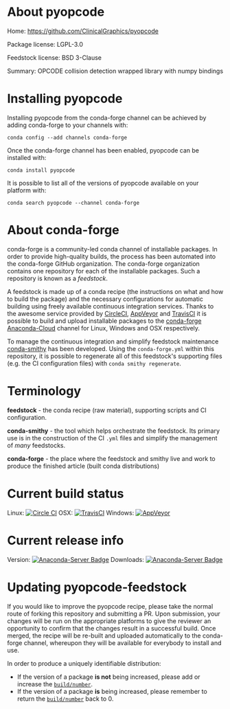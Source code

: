 About pyopcode
==============

Home: https://github.com/ClinicalGraphics/pyopcode

Package license: LGPL-3.0

Feedstock license: BSD 3-Clause

Summary: OPCODE collision detection wrapped library with numpy bindings



Installing pyopcode
===================

Installing pyopcode from the conda-forge channel can be achieved by adding conda-forge to your channels with:

```
conda config --add channels conda-forge
```

Once the conda-forge channel has been enabled, pyopcode can be installed with:

```
conda install pyopcode
```

It is possible to list all of the versions of pyopcode available on your platform with:

```
conda search pyopcode --channel conda-forge
```


About conda-forge
=================

conda-forge is a community-led conda channel of installable packages.
In order to provide high-quality builds, the process has been automated into the
conda-forge GitHub organization. The conda-forge organization contains one repository 
for each of the installable packages. Such a repository is known as a *feedstock*.

A feedstock is made up of a conda recipe (the instructions on what and how to build
the package) and the necessary configurations for automatic building using freely
available continuous integration services. Thanks to the awesome service provided by
[CircleCI](https://circleci.com/), [AppVeyor](http://www.appveyor.com/)
and [TravisCI](https://travis-ci.org/) it is possible to build and upload installable
packages to the [conda-forge](https://anaconda.org/conda-forge)
[Anaconda-Cloud](http://docs.anaconda.org/) channel for Linux, Windows and OSX respectively.

To manage the continuous integration and simplify feedstock maintenance
[conda-smithy](http://github.com/conda-forge/conda-smithy) has been developed.
Using the ``conda-forge.yml`` within this repository, it is possible to regenerate all of
this feedstock's supporting files (e.g. the CI configuration files) with ``conda smithy regenerate``.


Terminology
===========

**feedstock** - the conda recipe (raw material), supporting scripts and CI configuration.

**conda-smithy** - the tool which helps orchestrate the feedstock.
                   Its primary use is in the construction of the CI ``.yml`` files
                   and simplify the management of *many* feedstocks.

**conda-forge** - the place where the feedstock and smithy live and work to
                  produce the finished article (built conda distributions)

Current build status
====================

Linux: [![Circle CI](https://circleci.com/gh/conda-forge/pyopcode-feedstock.svg?style=svg)](https://circleci.com/gh/conda-forge/pyopcode-feedstock)
OSX: [![TravisCI](https://travis-ci.org/conda-forge/pyopcode-feedstock.svg?branch=master)](https://travis-ci.org/conda-forge/pyopcode-feedstock) 
Windows: [![AppVeyor](https://ci.appveyor.com/api/projects/status/github/conda-forge/pyopcode-feedstock?svg=True)](https://ci.appveyor.com/project/conda-forge/pyopcode-feedstock/branch/master)

Current release info
====================
Version: [![Anaconda-Server Badge](https://anaconda.org/conda-forge/pyopcode/badges/version.svg)](https://anaconda.org/conda-forge/pyopcode)
Downloads: [![Anaconda-Server Badge](https://anaconda.org/conda-forge/pyopcode/badges/downloads.svg)](https://anaconda.org/conda-forge/pyopcode)


Updating pyopcode-feedstock
===========================

If you would like to improve the pyopcode recipe, please take the normal
route of forking this repository and submitting a PR. Upon submission, your changes will
be run on the appropriate platforms to give the reviewer an opportunity to confirm that the
changes result in a successful build. Once merged, the recipe will be re-built and uploaded
automatically to the conda-forge channel, whereupon they will be available for everybody to
install and use.

In order to produce a uniquely identifiable distribution:
 * If the version of a package **is not** being increased, please add or increase
   the [``build/number``](http://conda.pydata.org/docs/building/meta-yaml.html#build-number-and-string). 
 * If the version of a package **is** being increased, please remember to return
   the [``build/number``](http://conda.pydata.org/docs/building/meta-yaml.html#build-number-and-string)
   back to 0.
